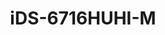 ---
id: 6
title: "iDS-6716HUHI-M"
slug: "iDS-6716HUHI-M"
subTitle: "16CH 5MP H.265 AcuSense DVR"
category: "dvr"
imgCard: "/src/assets/images/dvr/iDS-6716HUHI-M/iDS-6716HUHI-M-1.webp"
imgAlt: "iDS-6716HUHI-M"
thumbnails: [
  "/src/assets/images/dvr/iDS-6716HUHI-M/iDS-6716HUHI-M-1.webp",
  "/src/assets/images/dvr/iDS-6716HUHI-M/iDS-6716HUHI-M-2.webp",
]
features: [
  "16-channel DVR with 2 HDD bays (1U design)",
  "AI-powered human/vehicle classification for false alarm reduction",
  "H.265 Pro+ compression for efficient storage",
  "Supports encoding up to 8MP @ 8fps and 5MP @ 12fps",
  "5-in-1 video input: HDTVI, AHD, CVI, CVBS, IP",
  "Connect up to 24 network cameras"
]
rating: 5
reviewCount: 50
specifications: {
  Video_and_Audio: {
    IP_Video_Input: {
      Channels: "8-ch (up to 24-ch)",
      Resolution: "Up to 8 MP",
      Supported_Formats: "H.265+/H.265/H.264+/H.264 IP cameras"
    },
    Analog_Video_Input: {
      Channels: "16-ch",
      Interface: "BNC interface (1.0 Vp-p, 75 Ω), supporting coaxitron connection"
    },
    CVBS_Input: "PAL/NTSC",
    CVBS_Output: "1-ch, BNC (1.0 Vp-p, 75 Ω), resolution: PAL: 704 × 576, NTSC: 704 × 480",
    HDTVI_Input: "8 MP, 5 MP, 4 MP, 3 MP, 1080p@30 fps, 1080p@25 fps, 720p@60 fps, 720p@50 fps, 720p@30 fps, 720p@25 fps",
    AHD_Input: "5 MP, 4 MP, 1080p@25 fps, 1080p@30 fps, 720p@25 fps, 720p@30 fps",
    HDCVI_Input: "4 MP, 1080p@25 fps, 1080p@30 fps, 720p@25 fps, 720p@30 fps",
    Audio_Output: "1-ch, RCA (Linear, 1 KΩ)",
    Audio_Input: "4-ch, RCA (2.0 Vp-p, 1 KΩ)",
    Two_Way_Audio: "1-ch, RCA (2.0 Vp-p, 1 KΩ) (using the first audio input)"
  },
  Recording: {
    Video_Compression: "H.265 Pro+/H.265 Pro/H.265/H.264+/H.264",
    Encoding_Resolution: {
      Main_Stream: "8 MP@8 fps / 5 MP@12 fps / 4 MP@15 fps / 3 MP@18 fps / 1080p/720p/WD1/4CIF/VGA/CIF@25 fps (P)/30 fps (N)",
      Sub_Stream: "WD1/4CIF/CIF@25 fps (P)/30 fps (N)"
    },
    Video_Bitrate: "32 Kbps to 10 Mbps",
    Dual_Stream: "Support",
    Stream_Type: "Video, Video & Audio",
    Audio_Compression: "G.711u",
    Audio_Bitrate: "64 Kbps"
  },
  Network: {
    Remote_Connection: "128",
    Network_Protocol: "TCP/IP, PPPoE, DHCP, Hik-Connect, DNS, DDNS, NTP, SADP, NFS, iSCSI, UPnP™, HTTPS, ONVIF",
    Network_Interface: "1, RJ45 10M/100M/1000M self-adaptive Ethernet interface"
  },
  General: {
    Power_Supply: "12 VDC",
    Consumption: "≤ 19 W",
    Working_Temperature: "-10 °C to +55 °C (+14 °F to +131 °F)",
    Working_Humidity: "10% to 90%",
    Dimension: "384 × 317 × 52 mm (15.1 × 12.5 × 2.0 inch)",
    Weight: "≤ 2 kg (4.4 lb)"
  }
}
---